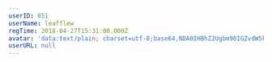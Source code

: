 ```yaml
---
userID: 851
userName: leafflew
regTime: 2018-04-27T15:31:00.000Z
avatar: 'data:text/plain; charset=utf-8;base64,NDA0IHBhZ2Ugbm90IGZvdW5kCg=='
userURL: null
---
```




